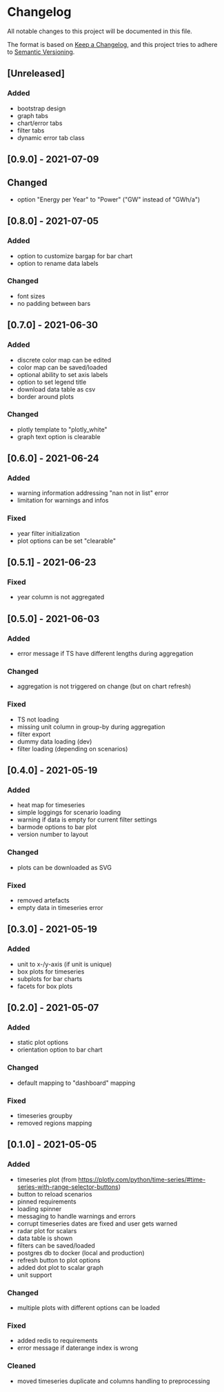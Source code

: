 # Changelog
All notable changes to this project will be documented in this file.

The format is based on [Keep a Changelog](https://keepachangelog.com/en/1.0.0/),
and this project tries to adhere to [Semantic Versioning](https://semver.org/spec/v2.0.0.html).

## [Unreleased]
### Added
- bootstrap design
- graph tabs
- chart/error tabs
- filter tabs
- dynamic error tab class 

## [0.9.0] - 2021-07-09
## Changed
- option "Energy per Year" to "Power" ("GW" instead of "GWh/a")

## [0.8.0] - 2021-07-05
### Added 
- option to customize bargap for bar chart
- option to rename data labels

### Changed
- font sizes
- no padding between bars

## [0.7.0] - 2021-06-30
### Added
- discrete color map can be edited
- color map can be saved/loaded  
- optional ability to set axis labels
- option to set legend title
- download data table as csv
- border around plots

### Changed
- plotly template to "plotly_white"
- graph text option is clearable

## [0.6.0] - 2021-06-24
### Added
- warning information addressing "nan not in list" error
- limitation for warnings and infos

### Fixed
- year filter initialization
- plot options can be set "clearable"

## [0.5.1] - 2021-06-23
### Fixed
- year column is not aggregated

## [0.5.0] - 2021-06-03
### Added
- error message if TS have different lengths during aggregation

### Changed
- aggregation is not triggered on change (but on chart refresh)

### Fixed 
- TS not loading 
- missing unit column in group-by during aggregation
- filter export
- dummy data loading (dev)
- filter loading (depending on scenarios)

## [0.4.0] - 2021-05-19
### Added
- heat map for timeseries
- simple loggings for scenario loading
- warning if data is empty for current filter settings
- barmode options to bar plot
- version number to layout

### Changed
- plots can be downloaded as SVG

### Fixed
- removed artefacts
- empty data in timeseries error

## [0.3.0] - 2021-05-19
### Added
- unit to x-/y-axis (if unit is unique)
- box plots for timeseries
- subplots for bar charts
- facets for box plots

## [0.2.0] - 2021-05-07
### Added 
- static plot options 
- orientation option to bar chart

### Changed
- default mapping to "dashboard" mapping

### Fixed
- timeseries groupby 
- removed regions mapping

## [0.1.0] - 2021-05-05
### Added
- timeseries plot (from https://plotly.com/python/time-series/#time-series-with-range-selector-buttons)
- button to reload scenarios
- pinned requirements
- loading spinner
- messaging to handle warnings and errors
- corrupt timeseries dates are fixed and user gets warned
- radar plot for scalars
- data table is shown
- filters can be saved/loaded
- postgres db to docker (local and production)
- refresh button to plot options
- added dot plot to scalar graph
- unit support 

### Changed
- multiple plots with different options can be loaded

### Fixed
- added redis to requirements
- error message if daterange index is wrong

### Cleaned
- moved timeseries duplicate and columns handling to preprocessing